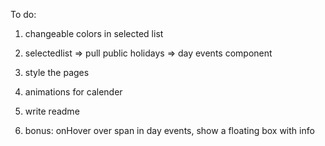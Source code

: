 To do:

1.  changeable colors in selected list

2.  selectedlist => pull public holidays => day events component

3.  style the pages

4. animations for calender

5. write readme

6. bonus: onHover over span in day events, show a floating box with info
